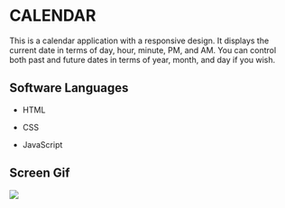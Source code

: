 <h1>CALENDAR</h1>

This is a calendar application with a responsive design. It displays the current date in terms of day, hour, minute, PM, and AM. You can control both past and future dates in terms of year, month, and day if you wish.

<h2> Software Languages </h2>

- HTML

- CSS

- JavaScript

<h2> Screen Gif </h2>

![](gical.gif)